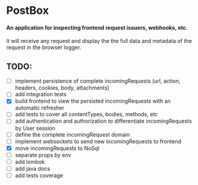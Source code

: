 # PostBox

#### An application for inspecting frontend request issuers, webhooks, etc.

 It will receive any request and display the the full data and metadata of the request in the browser logger.

## TODO:
- [ ] implement persistence of complete incomingRequests (url, action, headers, cookies, body, attachments)
- [ ] add integration tests
- [x] build frontend to view the persisted incomingRequests with an automatic refresher
- [ ] add tests to cover all contentTypes, bodies, methods, etc
- [ ] add authentication and authorization to differentiate incomingRequests by User session
- [ ] define the complete incomingRequest domain
- [ ] implement websockets to send new incomingRequests to frontend
- [x] move incomingRequests to NoSql
- [ ] separate props by env
- [ ] add lombok
- [ ] add java docs
- [ ] add tests coverage
